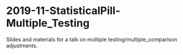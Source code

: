 # 2019-11-StatisticalPill-Multiple_Testing

Slides and materials for a talk on multiple testing/multiple_comparison adjustments.
